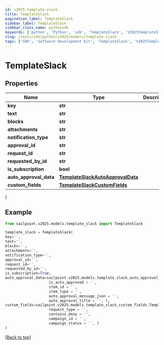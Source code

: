 ```yaml
---
id: v2025-template-slack
title: TemplateSlack
pagination_label: TemplateSlack
sidebar_label: TemplateSlack
sidebar_class_name: pythonsdk
keywords: ['python', 'Python', 'sdk', 'TemplateSlack', 'V2025TemplateSlack'] 
slug: /tools/sdk/python/v2025/models/template-slack
tags: ['SDK', 'Software Development Kit', 'TemplateSlack', 'V2025TemplateSlack']
---
```


# TemplateSlack


## Properties

Name | Type | Description | Notes
------------ | ------------- | ------------- | -------------
**key** | **str** |  | [optional] 
**text** | **str** |  | [optional] 
**blocks** | **str** |  | [optional] 
**attachments** | **str** |  | [optional] 
**notification_type** | **str** |  | [optional] 
**approval_id** | **str** |  | [optional] 
**request_id** | **str** |  | [optional] 
**requested_by_id** | **str** |  | [optional] 
**is_subscription** | **bool** |  | [optional] 
**auto_approval_data** | [**TemplateSlackAutoApprovalData**](template-slack-auto-approval-data) |  | [optional] 
**custom_fields** | [**TemplateSlackCustomFields**](template-slack-custom-fields) |  | [optional] 
}

## Example

```python
from sailpoint.v2025.models.template_slack import TemplateSlack

template_slack = TemplateSlack(
key='',
text='',
blocks='',
attachments='',
notification_type='',
approval_id='',
request_id='',
requested_by_id='',
is_subscription=True,
auto_approval_data=sailpoint.v2025.models.template_slack_auto_approval_data.TemplateSlack_autoApprovalData(
                    is_auto_approved = '', 
                    item_id = '', 
                    item_type = '', 
                    auto_approval_message_json = '', 
                    auto_approval_title = '', ),
custom_fields=sailpoint.v2025.models.template_slack_custom_fields.TemplateSlack_customFields(
                    request_type = '', 
                    contains_deny = '', 
                    campaign_id = '', 
                    campaign_status = '', )
)

```
[[Back to top]](#) 


